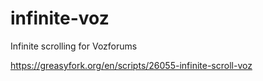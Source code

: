 # infinite-voz
Infinite scrolling for Vozforums


https://greasyfork.org/en/scripts/26055-infinite-scroll-voz
